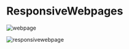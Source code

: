 # ResponsiveWebpages


![webpage](https://user-images.githubusercontent.com/35192527/34675797-afe5665c-f4b0-11e7-994a-dd93ffc2f8ff.png)





![responsivewebpage](https://user-images.githubusercontent.com/35192527/34675972-372944f8-f4b1-11e7-83e6-12991286cd36.png)



